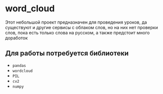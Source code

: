 # word_cloud
Этот небольшой проект предназначен для проведения уроков, да существуют и другие сервисы с облаком слов, но на них нет проверки слов, пока есть только слова на русском, а также предстоит много доработок

## Для работы потребуется библиотеки
- ```pandas```
- ```wordcloud```
- ```PIL```
- ```cv2```
- ```numpy```

